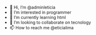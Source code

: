- 👋 Hi, I’m @adminleticia
- 👀 I’m interested in programmer
- 🌱 I’m currently learning html
- 💞️ I’m looking to collaborate on tecnology
- 📫 How to reach me @eticialima

<!---
adminleticia/adminleticia is a ✨ special ✨ repository because its `README.md` (this file) appears on your GitHub profile.
You can click the Preview link to take a look at your changes.
--->
